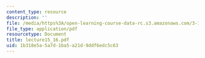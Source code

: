 ```yaml
---
content_type: resource
description: ''
file: /media/https%3A/open-learning-course-data-rc.s3.amazonaws.com/3-15-electrical-optical-magnetic-materials-and-devices-fall-2006/1b318e5a5a7d1ba5a21d9ddf6edc5c63_lecture15_16.pdf
file_type: application/pdf
resourcetype: Document
title: lecture15_16.pdf
uid: 1b318e5a-5a7d-1ba5-a21d-9ddf6edc5c63
---
```


